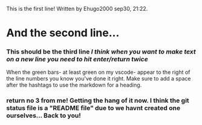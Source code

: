 This is the first line! Written by Ehugo2000 sep30, 21:22.

# And the second line...

### This should be the third line *I think when you want to make text on a new line you need to hit enter/return twice*

When the green bars- at least green on my vscode- appear to the right of the line numbers you know you've done it right.  Make sure to add a space after the hashtags to use the markdown for a heading.

### return no 3 from me! Getting the hang of it now. I think the git status file is a  "README file" due to we havnt created one ourselves... Back to you! 